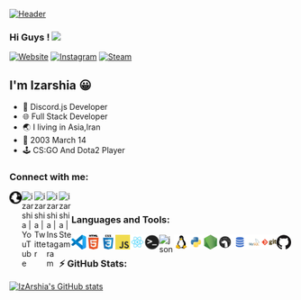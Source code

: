 [![Header](https://s20.picofile.com/file/8447385000/IzArshia_Banner.png "Header")](https://izarshia.ir/)

### Hi Guys ! <img src="https://raw.githubusercontent.com/MartinHeinz/MartinHeinz/master/wave.gif" width="30px">
[![Website](https://img.shields.io/website?label=IzArshia.ir&style=for-the-badge&url=https://izarshia.ir)](https://izarshia.ir)
[![Instagram](https://img.shields.io/badge/Iz.Arshia-E4405F?style=for-the-badge&logo=instagram&logoColor=white)](https://www.instagram.com/iz.arshia)
[![Steam](https://img.shields.io/badge/Iz%20Arshia-000000?style=for-the-badge&logo=steam&logoColor=white)](https://steamcommunity.com/id/izarshia) 
## I'm Izarshia 😀
- 🤖 Discord.js Developer
- 🌐 Full Stack Developer
- 🌏 I living in Asia,Iran
- 💫 2003 March 14
- 🕹 CS:GO And Dota2 Player

### Connect with me:

[<img align="left" alt="izarshia.ir" width="22px" src="https://raw.githubusercontent.com/iconic/open-iconic/master/svg/globe.svg" />][website]
[<img align="left" alt="izarshia | YouTube" width="22px" src="https://cdn.jsdelivr.net/npm/simple-icons@v3/icons/youtube.svg" />][youtube]
[<img align="left" alt="izarshia | Twitter" width="22px" src="https://cdn.jsdelivr.net/npm/simple-icons@v3/icons/twitter.svg" />][twitter]
[<img align="left" alt="izarshia | Instagram" width="22px" src="https://cdn.jsdelivr.net/npm/simple-icons@v3/icons/instagram.svg" />][instagram]
[<img align="left" alt="izarshia | Steam" width="22px" src="https://cdn.jsdelivr.net/npm/simple-icons@3.13.0/icons/steam.svg" />][steam]
<br />

### Languages and Tools:
[<img align="left" alt="Visual Studio Code" width="26px" src="https://raw.githubusercontent.com/github/explore/80688e429a7d4ef2fca1e82350fe8e3517d3494d/topics/visual-studio-code/visual-studio-code.png" />][IzWeb]
[<img align="left" alt="HTML5" width="26px" src="https://raw.githubusercontent.com/github/explore/80688e429a7d4ef2fca1e82350fe8e3517d3494d/topics/html/html.png" />][IzWeb]
[<img align="left" alt="CSS3" width="26px" src="https://raw.githubusercontent.com/github/explore/80688e429a7d4ef2fca1e82350fe8e3517d3494d/topics/css/css.png" />][IzWeb]
[<img align="left" alt="JavaScript" width="26px" src="https://raw.githubusercontent.com/github/explore/80688e429a7d4ef2fca1e82350fe8e3517d3494d/topics/javascript/javascript.png" />][IzWeb]
[<img align="left" alt="React" width="26px" src="https://raw.githubusercontent.com/github/explore/80688e429a7d4ef2fca1e82350fe8e3517d3494d/topics/react/react.png" />][IzWeb]
[<img align="left" alt="Terminal" width="26px" src="https://raw.githubusercontent.com/github/explore/80688e429a7d4ef2fca1e82350fe8e3517d3494d/topics/terminal/terminal.png" />][IzWeb]
[<img align="left" alt="json" width="26px" src="http://icons.iconarchive.com/icons/papirus-team/papirus-mimetypes/256/app-json-icon.png" />][IzWeb]
[<img align="left" alt="Linux" width="26px" src="https://raw.githubusercontent.com/github/explore/80688e429a7d4ef2fca1e82350fe8e3517d3494d/topics/linux/linux.png" />][IzWeb]
[<img align="left" alt="Python" width="26px" src="https://raw.githubusercontent.com/github/explore/80688e429a7d4ef2fca1e82350fe8e3517d3494d/topics/python/python.png" />][IzWeb]
[<img align="left" alt="Node.js" width="26px" src="https://raw.githubusercontent.com/github/explore/80688e429a7d4ef2fca1e82350fe8e3517d3494d/topics/nodejs/nodejs.png" />][IzWeb]
[<img align="left" alt="Deno" width="26px" src="https://raw.githubusercontent.com/github/explore/361e2821e2dea67711cde99c9c40ed357061cf27/topics/deno/deno.png" />][IzWeb]
[<img align="left" alt="SQL" width="26px" src="https://raw.githubusercontent.com/github/explore/80688e429a7d4ef2fca1e82350fe8e3517d3494d/topics/sql/sql.png" />][IzWeb]
[<img align="left" alt="MySQL" width="26px" src="https://raw.githubusercontent.com/github/explore/80688e429a7d4ef2fca1e82350fe8e3517d3494d/topics/mysql/mysql.png" />][IzWeb]
[<img align="left" alt="Git" width="26px" src="https://raw.githubusercontent.com/github/explore/80688e429a7d4ef2fca1e82350fe8e3517d3494d/topics/git/git.png" />][IzWeb]
[<img align="left" alt="GitHub" width="26px" src="https://raw.githubusercontent.com/github/explore/78df643247d429f6cc873026c0622819ad797942/topics/github/github.png" />][IzWeb]
<br />
### ⚡ GitHub Stats:

[![IzArshia's GitHub stats](https://github-readme-stats.vercel.app/api?username=IzArshia&&show_icons=true&title_color=ffffff&icon_color=ffffff&text_color=ffffff&bg_color=480aac)](https://github.com/IzArshia/)


[IzWeb]: https://izarshia.ir/
[website]: https://izarshia.ir/
[twitter]: https://twitter.com/IzArshia
[youtube]: https://www.youtube.com/channel/UCl6zYzVa2L-ga2e4UEsAE-Q
[instagram]: https://www.instagram.com/iz.arshia
[steam]: https://steamcommunity.com/id/izarshia
